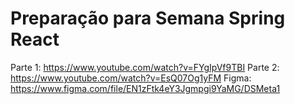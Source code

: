 # Preparação para Semana Spring React

Parte 1: https://www.youtube.com/watch?v=FYgIpVf9TBI
Parte 2: https://www.youtube.com/watch?v=EsQ07Og1yFM
Figma: https://www.figma.com/file/EN1zFtk4eY3Jgmpgi9YaMG/DSMeta1
